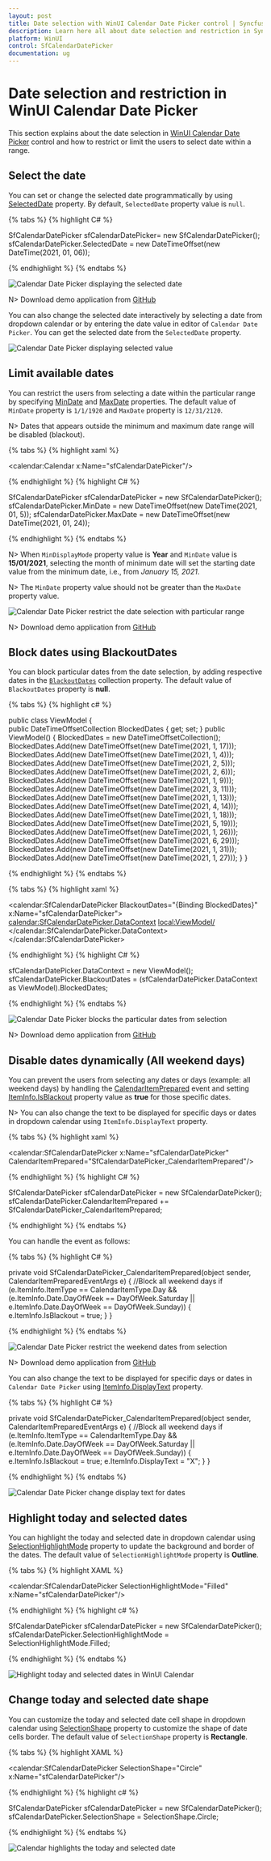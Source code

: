```yaml
---
layout: post
title: Date selection with WinUI Calendar Date Picker control | Syncfusion
description: Learn here all about date selection and restriction in Syncfusion WinUI Calendar Date Picker control and more.
platform: WinUI
control: SfCalendarDatePicker
documentation: ug
---
```


# Date selection and restriction in WinUI Calendar Date Picker

This section explains about the date selection in [WinUI Calendar Date Picker](https://www.syncfusion.com/winui-controls/calendar-datepicker) control and how to restrict or limit the users to select date within a range.

## Select the date 

You can set or change the selected date programmatically by using [SelectedDate](https://help.syncfusion.com/cr/winui/Syncfusion.UI.Xaml.Calendar.SfCalendarDatePicker.html#Syncfusion_UI_Xaml_Calendar_SfCalendarDatePicker_SelectedDate) property. By default, `SelectedDate` property value is `null`.

{% tabs %}
{% highlight C# %}

SfCalendarDatePicker sfCalendarDatePicker= new SfCalendarDatePicker();
sfCalendarDatePicker.SelectedDate = new DateTimeOffset(new DateTime(2021, 01, 06));

{% endhighlight %}
{% endtabs %}

![Calendar Date Picker displaying the selected date](Getting-Started_images/Selecteddate.png)

N> Download demo application from [GitHub](https://github.com/SyncfusionExamples/syncfusion-winui-tools-calendardatepicker-examples/blob/main/Samples/Restriction)

You can also change the selected date interactively by selecting a date from dropdown calendar or by entering the date value in editor of `Calendar Date Picker`. You can get the selected date from the `SelectedDate` property.


![Calendar Date Picker displaying selected value](Getting-Started_images/CalendarDatePicker.gif)

## Limit available dates

You can restrict the users from selecting a date within the particular range by specifying [MinDate](https://help.syncfusion.com/cr/winui/Syncfusion.UI.Xaml.Calendar.SfCalendarDatePicker.html#Syncfusion_UI_Xaml_Calendar_SfCalendarDatePicker_MinDate) and [MaxDate](https://help.syncfusion.com/cr/winui/Syncfusion.UI.Xaml.Calendar.SfCalendarDatePicker.html#Syncfusion_UI_Xaml_Calendar_SfCalendarDatePicker_MaxDate) properties. The default value of `MinDate` property is `1/1/1920` and `MaxDate` property is `12/31/2120`.

N> Dates that appears outside the minimum and maximum date range will be disabled (blackout).

{% tabs %}
{% highlight xaml %}

<calendar:Calendar x:Name="sfCalendarDatePicker"/>

{% endhighlight  %}
{% highlight C# %}

SfCalendarDatePicker sfCalendarDatePicker = new SfCalendarDatePicker();
sfCalendarDatePicker.MinDate = new DateTimeOffset(new DateTime(2021, 01, 5));
sfCalendarDatePicker.MaxDate = new DateTimeOffset(new DateTime(2021, 01, 24));

{% endhighlight %}
{% endtabs %}

N> When `MinDisplayMode` property value is **Year** and `MinDate` value is **15/01/2021**, selecting the month of minimum date will set the starting date value from the minimum date, i.e., from *January 15, 2021*.

N> The `MinDate` property value should not be greater than the `MaxDate` property value.

![Calendar Date Picker restrict the date selection with particular range](Getting-Started_images/MinMaxdate.png)

N> Download demo application from [GitHub](https://github.com/SyncfusionExamples/syncfusion-winui-tools-calendardatepicker-examples/blob/main/Samples/Restriction)

## Block dates using BlackoutDates

You can block particular dates from the date selection, by adding respective dates in the [`BlackoutDates`](https://help.syncfusion.com/cr/winui/Syncfusion.UI.Xaml.Calendar.SfCalendarDateRangePicker.html#Syncfusion_UI_Xaml_Calendar_SfCalendarDateRangePicker_BlackoutDates) collection property. The default value of `BlackoutDates` property is **null**.

{% tabs %}
{% highlight c# %}

public class ViewModel
{       
    public DateTimeOffsetCollection BlockedDates { get; set; }
    public ViewModel()
    {
        BlockedDates = new DateTimeOffsetCollection();
        BlockedDates.Add(new DateTimeOffset(new DateTime(2021, 1, 17)));
        BlockedDates.Add(new DateTimeOffset(new DateTime(2021, 1, 4)));
        BlockedDates.Add(new DateTimeOffset(new DateTime(2021, 2, 5)));
        BlockedDates.Add(new DateTimeOffset(new DateTime(2021, 2, 6)));
        BlockedDates.Add(new DateTimeOffset(new DateTime(2021, 1, 9)));
        BlockedDates.Add(new DateTimeOffset(new DateTime(2021, 3, 11)));
        BlockedDates.Add(new DateTimeOffset(new DateTime(2021, 1, 13)));
        BlockedDates.Add(new DateTimeOffset(new DateTime(2021, 4, 14)));
        BlockedDates.Add(new DateTimeOffset(new DateTime(2021, 1, 18)));
        BlockedDates.Add(new DateTimeOffset(new DateTime(2021, 5, 19)));
        BlockedDates.Add(new DateTimeOffset(new DateTime(2021, 1, 26)));
        BlockedDates.Add(new DateTimeOffset(new DateTime(2021, 6, 29)));
        BlockedDates.Add(new DateTimeOffset(new DateTime(2021, 1, 31)));
        BlockedDates.Add(new DateTimeOffset(new DateTime(2021, 1, 27)));
    }
}

{% endhighlight  %}
{% endtabs %}

{% tabs %}
{% highlight xaml %}

<calendar:SfCalendarDatePicker BlackoutDates="{Binding BlockedDates}" 
                     x:Name="sfCalendarDatePicker">
    <calendar:SfCalendarDatePicker.DataContext>
        <local:ViewModel/>
    </calendar:SfCalendarDatePicker.DataContext>
</calendar:SfCalendarDatePicker>

{% endhighlight  %}
{% highlight C# %}

sfCalendarDatePicker.DataContext = new ViewModel();
sfCalendarDatePicker.BlackoutDates = (sfCalendarDatePicker.DataContext as ViewModel).BlockedDates;

{% endhighlight  %}
{% endtabs %}

![Calendar Date Picker blocks the particular dates from selection](Getting-Started_images/BlackoutDates.png)

N> Download demo application from [GitHub](https://github.com/SyncfusionExamples/syncfusion-winui-tools-calendardatepicker-examples/blob/main/Samples/BlockedDates)

## Disable dates dynamically (All weekend days)

You can prevent the users from selecting any dates or days (example: all weekend days) by handling the [CalendarItemPrepared](https://help.syncfusion.com/cr/winui/Syncfusion.UI.Xaml.Calendar.SfCalendarDatePicker.html#Syncfusion_UI_Xaml_Calendar_SfCalendarDatePicker_CalendarItemPrepared) event and setting [ItemInfo.IsBlackout](https://help.syncfusion.com/cr/winui/Syncfusion.UI.Xaml.Calendar.CalendarItemPreparedEventArgs.html#Syncfusion_UI_Xaml_Calendar_CalendarItemPreparedEventArgs_ItemInfo) property value as **true** for those specific dates.

N> You can also change the text to be displayed for specific days or dates in dropdown calendar using `ItemInfo.DisplayText` property.  

{% tabs %}
{% highlight xaml %}

<calendar:SfCalendarDatePicker x:Name="sfCalendarDatePicker"
                               CalendarItemPrepared="SfCalendarDatePicker_CalendarItemPrepared"/>

{% endhighlight %}
{% highlight C# %}

SfCalendarDatePicker sfCalendarDatePicker = new SfCalendarDatePicker();
sfCalendarDatePicker.CalendarItemPrepared += SfCalendarDatePicker_CalendarItemPrepared;

{% endhighlight %}
{% endtabs %}

You can handle the event as follows:

{% tabs %}
{% highlight C# %}

private void SfCalendarDatePicker_CalendarItemPrepared(object sender, CalendarItemPreparedEventArgs e)
{
    //Block all weekend days
    if (e.ItemInfo.ItemType == CalendarItemType.Day &&
        (e.ItemInfo.Date.DayOfWeek == DayOfWeek.Saturday ||
        e.ItemInfo.Date.DayOfWeek == DayOfWeek.Sunday))
    {
        e.ItemInfo.IsBlackout = true;
    }
}

{% endhighlight %}
{% endtabs %}

![Calendar Date Picker restrict the weekend dates from selection](Getting-Started_images/blockweekend.png)

N> Download demo application from [GitHub](https://github.com/SyncfusionExamples/syncfusion-winui-tools-calendardatepicker-examples/blob/main/Samples/BlockedDates)

You can also change the text to be displayed for specific days or dates in `Calendar Date Picker` using [ItemInfo.DisplayText](https://help.syncfusion.com/cr/winui/Syncfusion.UI.Xaml.Calendar.CalendarItemInfo.html#Syncfusion_UI_Xaml_Calendar_CalendarItemInfo_DisplayText) property. 

{% tabs %}
{% highlight C# %}

private void SfCalendarDatePicker_CalendarItemPrepared(object sender, CalendarItemPreparedEventArgs e)
{
    //Block all weekend days
    if (e.ItemInfo.ItemType == CalendarItemType.Day &&
        (e.ItemInfo.Date.DayOfWeek == DayOfWeek.Saturday ||
        e.ItemInfo.Date.DayOfWeek == DayOfWeek.Sunday))
    {
        e.ItemInfo.IsBlackout = true;
        e.ItemInfo.DisplayText = "X";
    }
}

{% endhighlight %}
{% endtabs %}

![Calendar Date Picker change display text for dates](Selection-And-Restriction_images/DisplayText_event.png)

## Highlight today and selected dates

You can highlight the today and selected date in dropdown calendar using [SelectionHighlightMode](https://help.syncfusion.com/cr/winui/Syncfusion.UI.Xaml.Calendar.SfCalendarDatePicker.html#Syncfusion_UI_Xaml_Calendar_SfCalendarDatePicker_SelectionHighlightMode) property to update the background and border of the dates. The default value of `SelectionHighlightMode` property is **Outline**.

{% tabs %}
{% highlight XAML %}

<calendar:SfCalendarDatePicker SelectionHighlightMode="Filled"
                     x:Name="sfCalendarDatePicker"/>

{% endhighlight %}
{% highlight c# %}

SfCalendarDatePicker sfCalendarDatePicker = new SfCalendarDatePicker();
sfCalendarDatePicker.SelectionHighlightMode = SelectionHighlightMode.Filled;

{% endhighlight %}
{% endtabs %}

![Highlight today and selected dates in WinUI Calendar](Selection-And-Restriction_images/selectionHightlightMode.png)

## Change today and selected date shape

 You can customize the today and selected date cell shape in dropdown calendar using [SelectionShape](https://help.syncfusion.com/cr/winui/Syncfusion.UI.Xaml.Calendar.SfCalendarDatePicker.html#Syncfusion_UI_Xaml_Calendar_SfCalendarDatePicker_SelectionShape) property to customize the shape of date cells border. The default value of `SelectionShape` property is **Rectangle**.

{% tabs %}
{% highlight XAML %}

<calendar:SfCalendarDatePicker SelectionShape="Circle"
                     x:Name="sfCalendarDatePicker"/>

{% endhighlight %}
{% highlight c# %}

SfCalendarDatePicker sfCalendarDatePicker = new SfCalendarDatePicker();
sfCalendarDatePicker.SelectionShape = SelectionShape.Circle;

{% endhighlight %}
{% endtabs %}

![Calendar highlights the today and selected date](Selection-And-Restriction_images/selectionshape.png)

